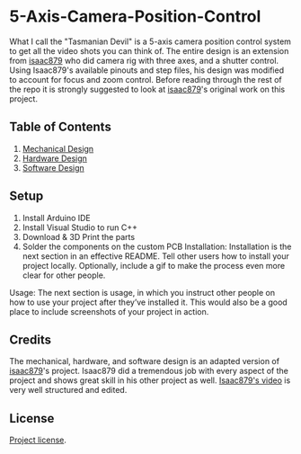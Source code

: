 # 5-Axis-Camera-Position-Control
  What I call the "Tasmanian Devil" is a 5-axis camera position control system to get all the video shots you can think of. The entire design is an extension from [isaac879](https://github.com/isaac879/Pan-Tilt-Mount) who did camera rig with three axes, and a shutter control. Using Isaac879's available pinouts and step files, his design was modified to account for focus and zoom control.
  Before reading through the rest of the repo it is strongly suggested to look at [isaac879](https://github.com/isaac879/Pan-Tilt-Mount)'s original work on this project.

## Table of Contents
1. [Mechanical Design](Mechanical.md)
2. [Hardware Design](Hardware.md)
3. [Software Design](Software.md)

## Setup
1. Install Arduino IDE
2. Install Visual Studio to run C++
3. Download & 3D Print the parts
4. Solder the components on the custom PCB
Installation: Installation is the next section in an effective README. Tell other users how to install your project locally. Optionally, include a gif to make the process even more clear for other people.

Usage: The next section is usage, in which you instruct other people on how to use your project after they’ve installed it. This would also be a good place to include screenshots of your project in action.

## Credits
  The mechanical, hardware, and software design is an adapted version of [isaac879](https://github.com/isaac879/Pan-Tilt-Mount)'s project. Isaac879 did a tremendous job with every aspect of the project and shows great skill in his other project as well. [Isaac879's video](https://www.youtube.com/watch?v=1FfB7cLkUyQ) is very well structured and edited.
## License
[Project license](LICENSE).
